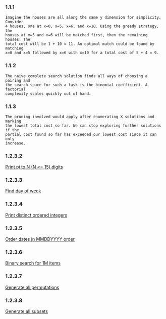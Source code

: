### 1.1.1
    Imagine the houses are all along the same y dimension for simplicity. Consider
    4 houses, one at x=0, x=5, x=6, and x=10. Using the greedy strategy, the
    houses at x=5 and x=6 will be matched first, then the remaining houses. The
    total cost will be 1 + 10 = 11. An optimal match could be found by matching
    x=0 and x=5 followed by x=6 with x=10 for a total cost of 5 + 4 = 9.

### 1.1.2
    The naive complete search solution finds all ways of choosing a pairing and
    the search space for such a task is the binomial coefficient. A factorial
    complexity scales quickly out of hand.

### 1.1.3
    The pruning involved would apply after enumerating X solutions and marking
    the lowest total cost so far. We can stop exploring further solutions if the
    partial cost found so far has exceeded our lowest cost since it can only
    increase.

### 1.2.3.2
[Print pi to N (N <= 15) digits](pi_printer.h)

### 1.2.3.3
[Find day of week](day_of_week.h)

### 1.2.3.4
[Print distinct ordered integers](distinct.h)

### 1.2.3.5
[Order dates in MMDDYYYY order](order_dates.h)

### 1.2.3.6
[Binary search for 1M items](binary_search.h)

### 1.2.3.7
[Generate all permutations](permutations.h)

### 1.2.3.8
[Generate all subsets](subsets.h)
